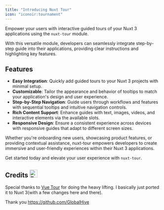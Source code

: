 ```yaml
---
title: "Introducing Nuxt Tour"
icon: "iconoir:tournament"
---
```


Empower your users with interactive guided tours of your Nuxt 3 applications using the `nuxt-tour` module.

With this versatile module, developers can seamlessly integrate step-by-step guide into their applications, providing clear instructions and highlighting key features.

## Features

- **Easy Integration**: Quickly add guided tours to your Nuxt 3 projects with minimal setup.
- **Customizable**: Tailor the appearance and behavior of tooltips to match your application's design and user experience.
- **Step-by-Step Navigation**: Guide users through workflows and features with sequential tooltips and intuitive navigation controls.
- **Rich Content Support**: Enhance guides with text, images, videos, and interactive elements via the available slots.
- **Responsive Design**: Ensure a consistent experience across devices with responsive guides that adapt to different screen sizes.

Whether you're onboarding new users, showcasing product features, or providing contextual assistance, nuxt-tour empowers developers to create immersive and user-friendly experiences within their Nuxt 3 applications.

Get started today and elevate your user experience with `nuxt-tour`.

## Credits <img src="https://raw.githubusercontent.com/Tarikul-Islam-Anik/Animated-Fluent-Emojis/master/Emojis/Smilies/Beating%20Heart.png" style="display: inline; margin: 0 0 6px 0" alt="Beating Heart" width="25" height="25" />

Special thanks to [Vue Tour](https://github.com/GlobalHive/vuejs-tour/tree/master) for doing the heavy lifting. I basically just ported it to Nuxt 3(with a few changes here and there).

Thank you https://github.com/GlobalHive
